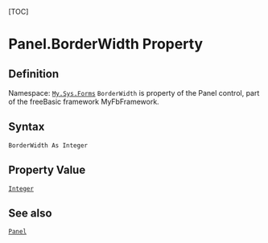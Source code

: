 [TOC]
# Panel.BorderWidth Property

## Definition
Namespace: [`My.Sys.Forms`](My.Sys.Forms.md)
`BorderWidth` is property of the Panel control, part of the freeBasic framework MyFbFramework.
## Syntax
```freeBasic
BorderWidth As Integer
```
## Property Value
[`Integer`]("https://www.freebasic.net/wiki/KeyPgInteger")
## See also
[`Panel`](Panel.md)
